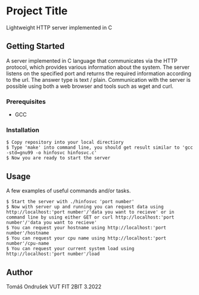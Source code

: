 # Project Title

Lightweight HTTP server implemented in C

## Getting Started

A server implemented in C language that communicates via the HTTP protocol, which provides various information about the system. The server listens on the specified port and returns the required information according to the url. The answer type is text / plain. Communication with the server is possible using both a web browser and tools such as wget and curl.

### Prerequisites

-   GCC

### Installation

```
$ Copy repository into your local directiory
$ Type 'make' into command line, you should get result similar to 'gcc -std=gnu99 -o hinfosvc hinfosvc.c'
$ Now you are ready to start the server
```

## Usage

A few examples of useful commands and/or tasks.

```
$ Start the server with ./hinfosvc 'port number'
$ Now with server up and running you can request data using http://localhost:'port number'/'data you want to recieve' or in command line by using either GET or curl http://localhost:'port number'/'data you want to recieve'
$ You can request your hostname using http://localhost:'port number'/hostname
$ You can request your cpu name using http://localhost:'port number'/cpu-name
$ You can request your current system load using http://localhost:'port number'/load

```

## Author

Tomáš Ondrušek
VUT FIT
2BIT
3.2022
